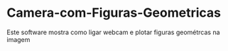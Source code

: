 # Camera-com-Figuras-Geometricas
Este software mostra como ligar webcam e plotar figuras geométrcas na imagem
